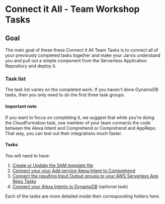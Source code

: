 # Connect it All - Team Workshop Tasks

## Goal

The main goal of these these Connect It All Team Tasks is to connect all of your previously completed tasks together and make your Jarvis understand you and pull out a simple component from the Serverless Application Repository and deploy it.

### Task list

The task list varies on the completed work. If you haven't done DynamoDB tasks, then you only need to do the first three task groups.

#### Important note

If you want to focus on completing it, we suggest that while you're doing the CloudFormation task, one member of your team connects the code between the Alexa Intent and Comprehend or Comprehend and AppRepo. That way, you can test out their integrations much faster.

#### Tasks

You will need to have:

1. [Create or Update the SAM template file](./1-create-template)
2. [Connect your your Add service Alexa Intent to Comprehend](./2-connect-alexa-to-comprehend)
3. [Connect the resulting Input Output groups to your AWS Serverless App Repo Tasks](./3-connect-to-app-repo)
4. [Connect your Alexa Intents to DynamoDB](./4-connect-to-dynamodb) (optional task)

Each of the tasks are more detailed inside their corresponding folders here.